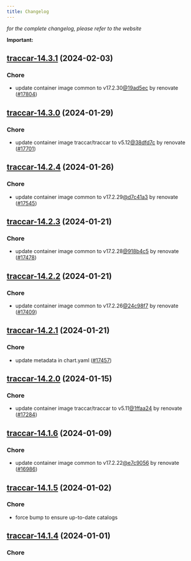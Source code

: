 ```yaml
---
title: Changelog
---
```



*for the complete changelog, please refer to the website*

**Important:**





## [traccar-14.3.1](https://github.com/truecharts/charts/compare/traccar-14.3.0...traccar-14.3.1) (2024-02-03)

### Chore



- update container image common to v17.2.30[@19ad5ec](https://github.com/19ad5ec) by renovate ([#17804](https://github.com/truecharts/charts/issues/17804))


## [traccar-14.3.0](https://github.com/truecharts/charts/compare/traccar-14.2.4...traccar-14.3.0) (2024-01-29)

### Chore



- update container image traccar/traccar to v5.12[@38dfd7c](https://github.com/38dfd7c) by renovate ([#17701](https://github.com/truecharts/charts/issues/17701))


## [traccar-14.2.4](https://github.com/truecharts/charts/compare/traccar-14.2.3...traccar-14.2.4) (2024-01-26)

### Chore



- update container image common to v17.2.29[@d7c41a3](https://github.com/d7c41a3) by renovate ([#17545](https://github.com/truecharts/charts/issues/17545))


## [traccar-14.2.3](https://github.com/truecharts/charts/compare/traccar-14.2.2...traccar-14.2.3) (2024-01-21)

### Chore



- update container image common to v17.2.28[@918b4c5](https://github.com/918b4c5) by renovate ([#17478](https://github.com/truecharts/charts/issues/17478))


## [traccar-14.2.2](https://github.com/truecharts/charts/compare/traccar-14.2.1...traccar-14.2.2) (2024-01-21)

### Chore



- update container image common to v17.2.26[@24c98f7](https://github.com/24c98f7) by renovate ([#17409](https://github.com/truecharts/charts/issues/17409))


## [traccar-14.2.1](https://github.com/truecharts/charts/compare/traccar-14.2.0...traccar-14.2.1) (2024-01-21)

### Chore



- update metadata in chart.yaml ([#17457](https://github.com/truecharts/charts/issues/17457))


## [traccar-14.2.0](https://github.com/truecharts/charts/compare/traccar-14.1.6...traccar-14.2.0) (2024-01-15)

### Chore



- update container image traccar/traccar to v5.11[@1ffaa24](https://github.com/1ffaa24) by renovate ([#17284](https://github.com/truecharts/charts/issues/17284))




## [traccar-14.1.6](https://github.com/truecharts/charts/compare/traccar-14.1.5...traccar-14.1.6) (2024-01-09)

### Chore



- update container image common to v17.2.22[@e7c9056](https://github.com/e7c9056) by renovate ([#16986](https://github.com/truecharts/charts/issues/16986))


## [traccar-14.1.5](https://github.com/truecharts/charts/compare/traccar-14.1.4...traccar-14.1.5) (2024-01-02)

### Chore



- force bump to ensure up-to-date catalogs


## [traccar-14.1.4](https://github.com/truecharts/charts/compare/traccar-14.1.3...traccar-14.1.4) (2024-01-01)

### Chore
